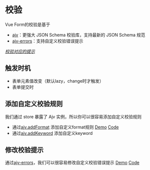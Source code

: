 # 校验
Vue Form的校验是基于
* [ajv](https://www.npmjs.com/package/ajv)：更强大 JSON Schema 校验库，支持最新的 JSON Schema 规范
* [ajv-errors](https://www.npmjs.com/package/ajv-errors)：支持自定义校验错误提示

*[校验对应的提示](https://github.com/okbeng03/vue-form/blob/master/src/validate/localize.js)*

## 触发时机
* 表单元素值改变（默认lazy，change时才触发）
* 表单提交时

## 添加自定义校验规则
我们通过 store 暴露了 Ajv 实例，所以你可以很容易添加自定义校验规则

* 通过[ajv.addFormat](https://www.npmjs.com/package/ajv#addformatstring-name-stringregexpfunctionobject-format---ajv) 添加自定义format规则
[Demo](/examples/validate.html) [Code](https://github.com/okbeng03/tree/master/examples/validate.vue)
* 通过[ajv.addKeyword](https://www.npmjs.com/package/ajv#addkeywordstring-keyword-object-definition---ajv) 添加自定义keyword

## 修改校验提示
通过[ajv-errors](https://www.npmjs.com/package/ajv-errors)，我们可以很容易修改自定义校验错误提示
[Demo](/examples/validate.html) [Code](https://github.com/okbeng03/tree/master/examples/validate.vue)
